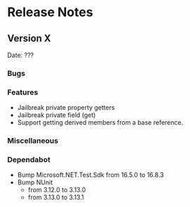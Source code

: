 # Release Notes

## Version X

Date: ???

### Bugs

### Features

- Jailbreak private property getters
- Jailbreak private field (get)
- Support getting derived members from a base reference.

### Miscellaneous

### Dependabot

- Bump Microsoft.NET.Test.Sdk from 16.5.0 to 16.8.3
- Bump NUnit 
  - from 3.12.0 to 3.13.0
  - from 3.13.0 to 3.13.1

